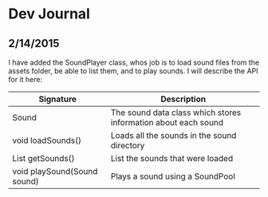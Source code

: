 # Dev Journal

## 2/14/2015
I have added the SoundPlayer class, whos job is to load sound files from the assets folder, be able to list them, and to play sounds. I will describe the API for it here:

| Signature                   | Description                                                    |
|-----------------------------|----------------------------------------------------------------|
| Sound                       | The sound data class which stores information about each sound |
| void loadSounds()           | Loads all the sounds in the sound directory                    |
| List<Sound> getSounds()     | List the sounds that were loaded                               |
| void playSound(Sound sound) | Plays a sound using a SoundPool                                |

